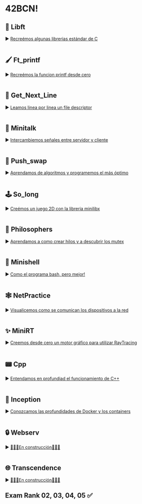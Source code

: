<h1>42BCN!</h1>

## 🎒 Libft<!-- [![gmacias-'s 42 Libft Score](https://badge42.vercel.app/api/v2/clkwd79fb001608l4ezzxk0x6/project/2454528)](https://github.com/JaeSeoKim/badge42)-->
► [Recreémos algunas librerias estándar de C](https://github.com/gjmacias/libft)
<br>
<br>
## 🖌️ Ft_printf<!-- [![gmacias-'s 42 ft_printf Score](https://badge42.vercel.app/api/v2/clkwd79fb001608l4ezzxk0x6/project/2515545)](https://github.com/JaeSeoKim/badge42)-->
► [Recreémos la funcion printf desde cero](https://github.com/gjmacias/ft_printf)
<br>
<br>
## 📑 Get_Next_Line<!-- [![gmacias-'s 42 get_next_line Score](https://badge42.vercel.app/api/v2/clkwd79fb001608l4ezzxk0x6/project/2515546)](https://github.com/JaeSeoKim/badge42)-->
► [Leamos linea por linea un file descriptor](https://github.com/gjmacias/get_next_line)
<br>
<br>
## 📡 Minitalk<!-- [![gmacias-'s 42 minitalk Score](https://badge42.vercel.app/api/v2/clkwd79fb001608l4ezzxk0x6/project/2914573)](https://github.com/JaeSeoKim/badge42)-->
► [Intercambiemos señales entre servidor y cliente](https://github.com/gjmacias/minitalk)
<br>
<br>
## 🧮 Push_swap<!-- [![gmacias-'s 42 push_swap Score](https://badge42.vercel.app/api/v2/clkwd79fb001608l4ezzxk0x6/project/2914572)](https://github.com/JaeSeoKim/badge42)-->
► [Aprendamos de algoritmos y programemos el más óptimo](https://github.com/gjmacias/push_swap)
<br>
<br>
## 🕹️ So_long<!-- [![gmacias-'s 42 so_long Score](https://badge42.vercel.app/api/v2/clkwd79fb001608l4ezzxk0x6/project/2914574)](https://github.com/JaeSeoKim/badge42)-->
► [Creémos un juego 2D con la libreria minilibx](https://github.com/gjmacias/so_long)
<br>
<br>
## 💭 Philosophers<!-- [![gmacias-'s 42 Philosophers Score](https://badge42.vercel.app/api/v2/clkwd79fb001608l4ezzxk0x6/project/3157023)](https://github.com/JaeSeoKim/badge42)-->
► [Aprendamos a como crear hilos y a descubrir los mutex](https://github.com/gjmacias/philosophers)
<br>
<br>
## 💾 Minishell<!-- [![gmacias-'s 42 minishell Score](https://badge42.vercel.app/api/v2/clkwd79fb001608l4ezzxk0x6/project/3157024)](https://github.com/JaeSeoKim/badge42)-->
► [Como el programa bash, pero mejor!](https://github.com/LuisEd2094/MiniShell)
<br>
<br>
## 🕸️ NetPractice<!-- [![gmacias-'s 42 minishell Score](https://badge42.vercel.app/api/v2/clkwd79fb001608l4ezzxk0x6/project/3157024)](https://github.com/JaeSeoKim/badge42)-->
► [Visualicemos como se comunican los dispositivos a la red](https://github.com/gjmacias/Net_practice)
<br>
<br>
## ✨ MiniRT<!-- [![gmacias-'s 42 minishell Score](https://badge42.vercel.app/api/v2/clkwd79fb001608l4ezzxk0x6/project/3157024)](https://github.com/JaeSeoKim/badge42)-->
► [Creemos desde cero un motor gráfico para utilizar RayTracing](https://github.com/gjmacias/miniRT)
<br>
<br>
## 📟 Cpp<!-- [![gmacias-'s 42 minishell Score](https://badge42.vercel.app/api/v2/clkwd79fb001608l4ezzxk0x6/project/3157024)](https://github.com/JaeSeoKim/badge42)-->
► [Entendamos en profundiad el funcionamiento de C++](https://github.com/gjmacias/CPP)
<br>
<br>
## 🐋 Inception<!-- [![gmacias-'s 42 minishell Score](https://badge42.vercel.app/api/v2/clkwd79fb001608l4ezzxk0x6/project/3157024)](https://github.com/JaeSeoKim/badge42)-->
► [Conozcamos las profundidades de Docker y los containers](https://github.com/gjmacias/Inception)
<br>
<br>
## 🔒 Webserv<!-- [![gmacias-'s 42 minishell Score](https://badge42.vercel.app/api/v2/clkwd79fb001608l4ezzxk0x6/project/3157024)](https://github.com/JaeSeoKim/badge42)-->
► [🚧👷‍♀️En construcción👷‍♂️🚧](https://www.youtube.com/watch?v=dQw4w9WgXcQ)
<br>
<br>
## 🌐 Transcendence<!-- [![gmacias-'s 42 minishell Score](https://badge42.vercel.app/api/v2/clkwd79fb001608l4ezzxk0x6/project/3157024)](https://github.com/JaeSeoKim/badge42)-->
► [🚧👷‍♀️En construcción👷‍♂️🚧](https://www.youtube.com/watch?v=dQw4w9WgXcQ)
<br>
## Exam Rank 02, 03, 04, 05 ✅ <!--[![gmacias-'s 42 Exam Rank 02 Score](https://badge42.vercel.app/api/v2/cl5fnqd4w001609mrn2pr0pxu/project/2499279)](https://github.com/JaeSeoKim/badge42)-->
